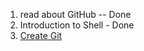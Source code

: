 1. read about GitHub -- Done
2. Introduction to Shell - Done
3. [Create Git](https://github.com/Data-Learn/data-engineering.git)
